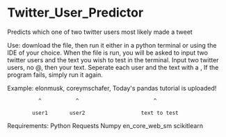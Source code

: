 # Twitter_User_Predictor

Predicts which one of two twitter users most likely made a tweet

Use: download the file, then run it either in a python terminal or using the IDE of your choice.
When the file is run, you will be asked to input two twitter users and the text you wish to test in the terminal.  Input two twitter users, no @, then your text.
Seperate each user and the text with a ,
If the program fails, simply run it again.

Example: elonmusk, coreymschafer, Today's pandas tutorial is uploaded!

              ^           ^                        ^
            
            user1       user2                  text to test

Requirements:
            Python
            Requests
            Numpy
            en_core_web_sm
            scikitlearn
